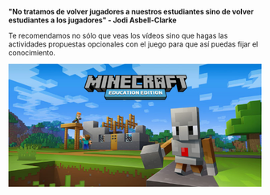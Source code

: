 

**"No tratamos de volver jugadores a nuestros estudiantes sino de volver estudiantes a los jugadores" - **Jodi Asbell-Clarke****

Te recomendamos no sólo que veas los vídeos sino que hagas las actividades propuestas opcionales con el juego para que así puedas fijar el conocimiento.



![Minecraft](../media/bd7458f5-81bb-4fdc-beb4-e44ddaa68b00.jpg)
